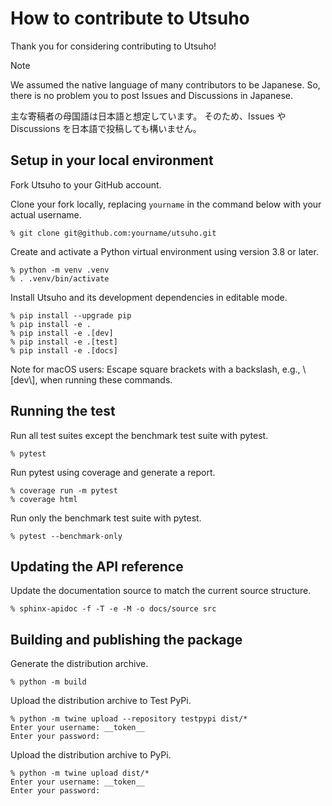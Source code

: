 # How to contribute to Utsuho

Thank you for considering contributing to Utsuho!

> [!NOTE]
> We assumed the native language of many contributors to be Japanese.
> So, there is no problem you to post Issues and Discussions in Japanese.
> 
> 主な寄稿者の母国語は日本語と想定しています。
> そのため、Issues や Discussions を日本語で投稿しても構いません。

## Setup in your local environment

Fork Utsuho to your GitHub account.

Clone your fork locally, replacing `yourname` in the command below with your actual username.

```console
% git clone git@github.com:yourname/utsuho.git
```

Create and activate a Python virtual environment using version 3.8 or later.

```console
% python -m venv .venv
% . .venv/bin/activate
```

Install Utsuho and its development dependencies in editable mode.

```console
% pip install --upgrade pip
% pip install -e .
% pip install -e .[dev]
% pip install -e .[test]
% pip install -e .[docs]
```

Note for macOS users:
Escape square brackets with a backslash, e.g., \\[dev\\], when running these commands.

## Running the test

Run all test suites except the benchmark test suite with pytest.

```console
% pytest
```

Run pytest using coverage and generate a report.

```console
% coverage run -m pytest
% coverage html
```

Run only the benchmark test suite with pytest.

```console
% pytest --benchmark-only
```

## Updating the API reference

Update the documentation source to match the current source structure.

```console
% sphinx-apidoc -f -T -e -M -o docs/source src
```

## Building and publishing the package

Generate the distribution archive.

```console
% python -m build
```

Upload the distribution archive to Test PyPi.

```console
% python -m twine upload --repository testpypi dist/*
Enter your username: __token__
Enter your password:
```

Upload the distribution archive to PyPi.

```console
% python -m twine upload dist/*
Enter your username: __token__
Enter your password:
```
